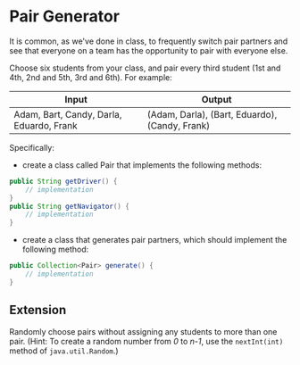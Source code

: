 # Pair Generator

It is common, as we've done in class, to frequently switch pair partners and see that everyone on a team has the opportunity to pair with everyone else.

Choose six students from your class, and pair every third student (1st and 4th, 2nd and 5th, 3rd and 6th). For example:

Input | Output
----- | ------
Adam, Bart, Candy, Darla, Eduardo, Frank | (Adam, Darla), (Bart, Eduardo), (Candy, Frank)

Specifically:

* create a class called Pair that implements the following methods:

```java
public String getDriver() {
	// implementation
}
public String getNavigator() {
	// implementation
}
```

* create a class that generates pair partners, which should implement the following method:

```java
public Collection<Pair> generate() {
	// implementation
}
```

## Extension

Randomly choose pairs without assigning any students to more than one pair. (Hint: To create a random number from *0* to *n-1*, use the `nextInt(int)` method of `java.util.Random`.)
